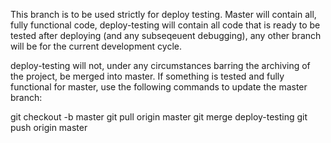 This branch is to be used strictly for deploy testing. Master will contain all, fully functional code, deploy-testing will contain all code that is ready to be tested after deploying (and any subseqeuent debugging), any other branch will be for the current development cycle.

deploy-testing will not, under any circumstances barring the archiving of the project, be merged into master. If something is tested and fully functional for master, use the following commands to update the master branch:

git checkout -b master
git pull origin master
git merge deploy-testing
git push origin master